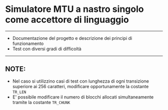 # Simulatore MTU a nastro singolo come accettore di linguaggio
---
- Documentazione del progetto e descrizione dei principi di funzionamento
- Test con diversi gradi di difficoltà
---
## NOTE:

- Nel caso si utilizzino casi di test con lunghezza di ogni transizione superiore ai 256 caratteri, modificare opportunamente la costante `TR_LEN`
- E' possibile modificare il numero di blocchi allocati simultaneamente tramite la costante `TR_CHUNK`
